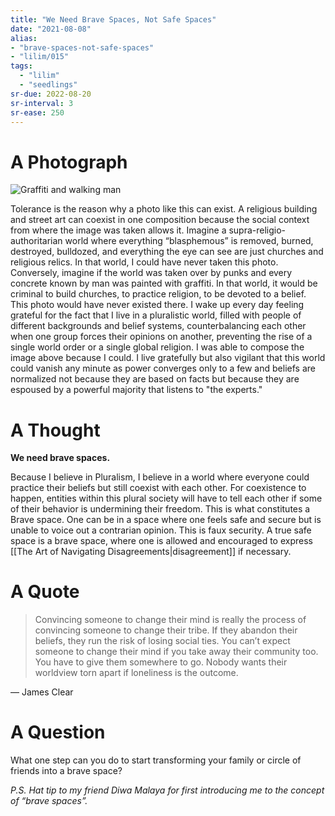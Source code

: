 ```yaml
---
title: "We Need Brave Spaces, Not Safe Spaces"
date: "2021-08-08"
alias:
- "brave-spaces-not-safe-spaces"
- "lilim/015"
tags:
  - "lilim"
  - "seedlings"
sr-due: 2022-08-20
sr-interval: 3
sr-ease: 250
---
```

# A Photograph

![Graffiti and walking man](essays/images/Tolerance.jpeg)

Tolerance is the reason why a photo like this can exist. A religious building and street art can coexist in one composition because the social context from where the image was taken allows it. Imagine a supra-religio-authoritarian world where everything “blasphemous” is removed, burned, destroyed, bulldozed, and everything the eye can see are just churches and religious relics. In that world, I could have never taken this photo. Conversely, imagine if the world was taken over by punks and every concrete known by man was painted with graffiti. In that world, it would be criminal to build churches, to practice religion, to be devoted to a belief. This photo would have never existed there. I wake up every day feeling grateful for the fact that I live in a pluralistic world, filled with people of different backgrounds and belief systems, counterbalancing each other when one group forces their opinions on another, preventing the rise of a single world order or a single global religion. I was able to compose the image above because I could. I live gratefully but also vigilant that this world could vanish any minute as power converges only to a few and beliefs are normalized not because they are based on facts but because they are espoused by a powerful majority that listens to "the experts."

# A Thought

**We need brave spaces.**

Because I believe in Pluralism, I believe in a world where everyone could practice their beliefs but still coexist with each other. For coexistence to happen, entities within this plural society will have to tell each other if some of their behavior is undermining their freedom. This is what constitutes a Brave space. One can be in a space where one feels safe and secure but is unable to voice out a contrarian opinion. This is faux security. A true safe space is a brave space, where one is allowed and encouraged to express [[The Art of Navigating Disagreements|disagreement]] if necessary.

# A Quote

> Convincing someone to change their mind is really the process of convincing someone to change their tribe. If they abandon their beliefs, they run the risk of losing social ties. You can’t expect someone to change their mind if you take away their community too. You have to give them somewhere to go.
Nobody wants their worldview torn apart if loneliness is the outcome.

— James Clear

# A Question

What one step can you do to start transforming your family or circle of friends into a brave space?

_P.S. Hat tip to my friend Diwa Malaya for first introducing me to the concept of “brave spaces”._
